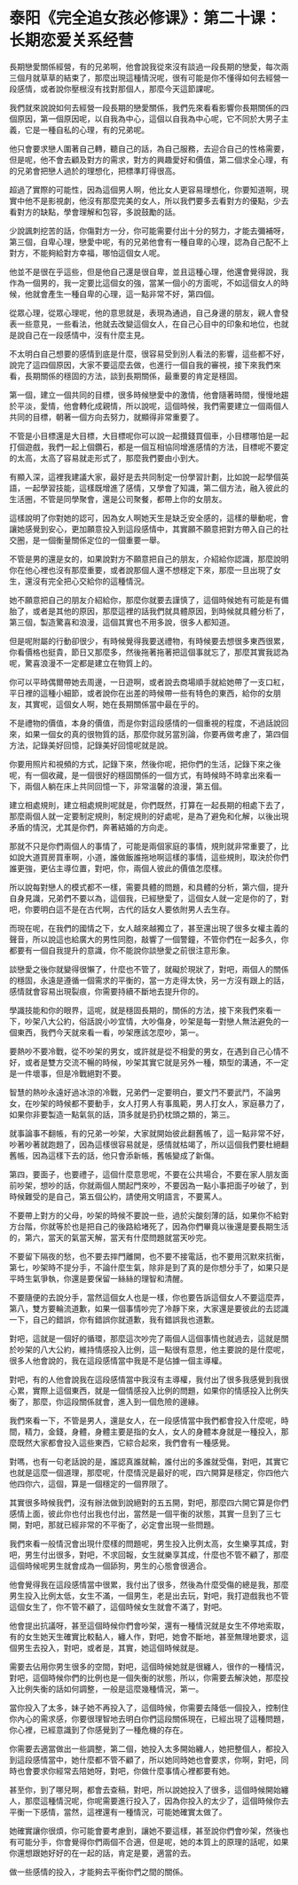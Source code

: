 # 泰阳《完全追女孩必修课》：第二十课：长期恋爱关系经营

長期戀愛關係經營，有的兄弟啊，他會說我從來沒有談過一段長期的戀愛，每次兩三個月就草草的結束了，那麼出現這種情況呢，很有可能是你不懂得如何去經營一段感情，或者說你壓根沒有找對那個人，那麼今天這節課呢。

我們就來說說如何去經營一段長期的戀愛關係，我們先來看看影響你長期關係的四個原因，第一個原因呢，以自我為中心，這個以自我為中心呢，它不同於大男子主義，它是一種自私的心理，有的兄弟呢。

他只會要求戀人圍著自己轉，聽自己的話，為自己服務，去迎合自己的性格需要，但是呢，他不會去顧及對方的需求，對方的興趣愛好和價值，第二個求全心理，有的兄弟會把戀人過於的理想化，把標準盯得很高。

超過了實際的可能性，因為這個男人啊，他比女人更容易理想化，你要知道啊，現實中他不是影視劇，他沒有那麼完美的女人，所以我們要多去看對方的優點，少去看對方的缺點，學會理解和包容，多說鼓勵的話。

少說諷刺挖苦的話，你傷對方一分，你可能需要付出十分的努力，才能去彌補呀，第三個，自卑心理，戀愛中呢，有的兄弟他會有一種自卑的心理，認為自己配不上對方，不能夠給對方幸福，哪怕這個女人呢。

他並不是很在乎這些，但是他自己還是很自卑，並且這種心理，他還會覺得說，我作為一個男的，我一定要比這個女的強，當某一個小的方面呢，不如這個女人的時候，他就會產生一種自卑的心理，這一點非常不好，第四個。

從眾心理，從眾心理呢，他的意思就是，表現為通過，自己身邊的朋友，親人會發表一些意見，一些看法，他就去改變這個女人，在自己心目中的印象和地位，也就是說自己在一段感情中，沒有什麼主見。

不太明白自己想要的感情到底是什麼，很容易受到別人看法的影響，這些都不好，說完了這四個原因，大家不要這麼去做，也進行一個自我的審視，接下來我們來看，長期關係的穩固的方法，談到長期關係，最重要的肯定是穩固。

第一個，建立一個共同的目標，很多時候戀愛中的激情，他會隨著時間，慢慢地趨於平淡，愛情，他會轉化成親情，所以說呢，這個時候，我們需要建立一個兩個人共同的目標，朝著一個方向去努力，就顯得非常重要了。

不管是小目標還是大目標，大目標呢你可以說一起攢錢買個車，小目標哪怕是一起打個遊戲，我們一起上個鑽石，都是一個互相協同增進感情的方法，目標呢不要定的太高，太高了容易就走形式了，那麼我們要由小到大。

有顯入深，這裡我建議大家，最好是去共同制定一份學習計劃，比如說一起學個英語，一起學習技能，這樣既增進了感情，又學會了知識，第二個方法，融入彼此的生活圈，不管是同學聚會，還是公司聚餐，都帶上你的女朋友。

這樣說明了你對她的認可，因為女人啊她天生是缺乏安全感的，這樣的舉動呢，會讓她感覺到安心，更加願意投入到這段感情中，其實願不願意把對方帶入自己的社交圈，是一個衡量關係定位的一個重要一舉。

不管是男的還是女的，如果說對方不願意把自己的朋友，介紹給你認識，那麼說明你在他心裡也沒有那麼重要，或者說那個人還不想穩定下來，那麼一旦出現了女生，還沒有完全把心交給你的這種情況。

她不願意把自己的朋友介紹給你，那麼你就要去謹慎了，這個時候她有可能是有備胎了，或者是其他的原因，那麼這裡的話我們就具體原因，到時候就具體分析了，第三個，製造驚喜和浪漫，這個其實也不用多說，很多人都知道。

但是呢附屬的行動卻很少，有時候覺得我要送禮物，有時候要去想很多東西很累，你看價格也挺貴，節日又那麼多，然後拖著拖著把這個事就忘了，那麼其實我認為呢，驚喜浪漫不一定都是建立在物質上的。

你可以平時偶爾帶她去周邊，一日遊啊，或者說去商場順手就給她帶了一支口紅，平日裡的這種小細節，或者說你在出差的時候帶一些有特色的東西，給你的女朋友，其實呢，這個女人啊，她在長期關係當中最在乎的。

不是禮物的價值，本身的價值，而是你對這段感情的一個重視的程度，不過話說回來，如果一個女的真的很物質的話，那麼你就另當別論，你要再做考慮了，第四個方法，記錄美好回憶，記錄美好回憶呢就是說。

你要用照片和視頻的方式，記錄下來，然後你呢，把你們的生活，記錄下來之後呢，有一個收藏，是一個很好的穩固關係的一個方式，有時候時不時拿出來看一下，兩個人躺在床上共同回憶一下，非常溫馨的浪漫，第五個。

建立相處規則，建立相處規則呢就是，你們既然，打算在一起長期的相處下去了，那麼兩個人就一定要制定規則，制定規則的好處呢，是為了避免和化解，以後出現矛盾的情況，尤其是你們，奔著結婚的方向走。

那就不只是你們兩個人的事情了，可能是兩個家庭的事情，規則就非常重要了，比如說大道買房買車啊，小道，誰做飯誰拖地啊這樣的事情，這些規則，取決於你們誰更強，更佔主導位置，對吧，你，兩個人彼此的價值怎麼樣。

所以說每對戀人的模式都不一樣，需要具體的問題，和具體的分析，第六個，提升自身見識，兄弟們不要以為，這個我，已經戀愛了，這個女人就一定是你的了，對吧，你要明白這不是在古代啊，古代的話女人要依附男人去生存。

而現在呢，在我們的國情之下，女人越來越獨立了，甚至還出現了很多女權主義的聲音，所以說這也給廣大的男性同胞，敲響了一個警鐘，不管你們在一起多久，你都要有一個自我提升的意識，你不能說你談戀愛之前很注意形象。

談戀愛之後你就變得很懶了，什麼也不管了，就礙於現狀了，對吧，兩個人的關係的穩固，永遠是遵循一個需求的平衡的，當一方走得太快，另一方沒有跟上的話，感情就會容易出現裂痕，你需要持續不斷地去提升你的。

學識技能和你的眼界，這呢，就是穩固長期的，關係的方法，接下來我們來看一下，吵架八大公約，俗話說小吵宜情，大吵傷身，吵架是每一對戀人無法避免的一個東西，我們今天就來看一看，吵架應該怎麼吵，第一。

要熱吵不要冷戰，從不吵架的男女，或許就是從不相愛的男女，在遇到自己心情不好，或者是雙方交流不暢的時候，吵架其實它就是另外一種，類型的溝通，不一定是一件壞事，但是冷戰絕對不要。

智慧的熱吵永遠好過冰涼的冷戰，兄弟們一定要明白，要文鬥不要武鬥，不論男女，在吵架的時候都不要動手，女人打男人有事風範，男人打女人，家庭暴力了，如果你非要製造一點氣氛的話，頂多就是扔扔枕頭之類的，第三。

就事論事不翻帳，有的兄弟一吵架，大家就開始彼此翻舊帳了，這一點非常不好，吵著吵著就跑題了，因為這樣很容易就是，感情就枯竭了，所以這個我們要杜絕翻舊帳，因為這樣下去的話，他只會添新帳，舊帳變成了新傷。

第四，要面子，也要禮子，這個什麼意思呢，不要在公共場合，不要在家人朋友面前吵架，想吵的話，你就兩個人關起門來吵，不要因為一點小事把面子吵破了，到時候難受的是自己，第五個公約，請使用文明語言，不要罵人。

不要帶上對方的父母，吵架的時候不要說一些，過於尖酸刻薄的話，如果你不給對方台階，你就等於也是把自己的後路給堵死了，因為你們畢竟以後還是要長期生活的，第六，當天的氣當天解，當天有什麼問題就當天吵完。

不要留下隔夜的愁，也不要去摔門離開，也不要不接電話，也不要用沉默來抗衡，第七，吵架時不提分手，不論什麼生氣，除非是到了真的是你想分手了，如果只是平時生氣爭執，你還是要保留一絲絲的理智和清醒。

不要隨便的去說分手，當然這個女人也是一樣，你也要告訴這個女人不要這麼弄，第八，雙方要輪流道歉，如果一個事情吵完了冷靜下來，大家還是要彼此的去認識一下，自己的錯誤，你有錯誤你就道歉，我有錯誤我也道歉。

對吧，這就是一個好的循環，那麼這次吵完了兩個人這個事情也就過去，這就是關於吵架的八大公約，維持情感投入比例，這一點很有意思，他主要說的是什麼呢，很多人他會說的，我在這段感情當中我是不是佔據一個主導權。

對吧，有的人他會說我在這段感情當中我沒有主導權，我付出了很多我感覺到我很心累，實際上這個東西，就是一個情感投入比例的問題，如果你的情感投入比例失衡了，那麼，你這段關係就會，進入到一個危險的邊緣。

我們來看一下，不管是男人，還是女人，在一段感情當中我們都會投入什麼呢，時間，精力，金錢，身體，身體主要是指的女人，女人的身體本身就是一種投入，那麼既然大家都會投入這些東西，它綜合起來，我們會有一種感覺。

對嗎，也有一句老話說的是，誰認真誰就輸，誰付出的多誰就受傷，對吧，其實它也就是這麼一個道理，那麼呢，什麼情況是最好的呢，四六開算是穩定，你四他六他四你六，這個，算是一個穩定的一個界限了。

其實很多時候我們，沒有辦法做到說絕對的五五開，對吧，那麼四六開它算是你們感情上面，彼此你也付出我也付出，當然是一個平衡的狀態，其實一旦到了三七開，對吧，那就已經非常的不平衡了，必定會出現一些問題。

我們來看一般情況會出現什麼樣的問題呢，男生投入比例太高，女生樂享其成，對吧，男生付出很多，對吧，不求回報，女生就樂享其成，什麼也不管不顧了，那麼這個時候呢男生就會成為一個舔狗，男生的心態會很適合。

他會覺得我在這段感情當中很累，我付出了很多，然後為什麼受傷的總是我，那麼男生投入比例太低，女生不滿，一個男生，老是出去玩，對吧，我打遊戲我也不管這個女生了，你不管不顧了，這個時候女生就會不滿了，對吧。

他會提出抗議呀，甚至這個時候你們會吵架，還有一種情況就是女生不停地索取，有的女生她天生確實比較黏人，纏人作，對吧，她會不斷地，甚至無理地要求，這個男生去投入，對吧，或者是，其實，她這個時候就是。

需要去佔用你男生很多的空間，對吧，這個時候她就是很纏人，很作的一種情況，對吧，這個時候你們的比例也是一個失衡的狀態，所以，你需要去解決她，那麼投入比例失衡的話如何調整，一般是這麼幾種情況，第一。

當你投入了太多，妹子她不再投入了，這個時候，你需要去降低一個投入，控制住你內心的需求感，你要很理智地去明白你們這段關係現在，已經出現了這種問題，你心裡，已經意識到了你感覺到了一種危機的存在。

你需要去適當做出一些調整，第二個，她投入太多開始纏人，她把整個人，都投入到這段感情當中，她什麼都不管不顧了，所以她同時她也會要求，你啊，對吧，同時也會要求你經常去陪她呀，對吧，你做什麼事情心裡都要有她。

甚至你，到了哪兒啊，都會去查稿，對吧，所以說她投入了很多，這個時候開始纏人，那麼這種情況呢，你呢需要進行投入了，因為你投入的太少了，這個時候你去平衡一下感情，當然，這裡還有一種情況，可能她確實太做了。

她確實讓你很煩，你可能會要考慮到，讓她不要這樣，甚至說你們會吵架，然後也有可能分手，你會覺得你們兩個不合適，但是呢，她的本質上的原理的話呢，如果你還想跟她好好的在一起的話，肯定是要，適當的去。

做一些感情的投入，才能夠去平衡你們之間的關係。
